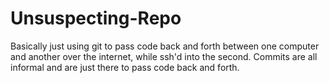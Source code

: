 # Unsuspecting-Repo
Basically just using git to pass code back and forth between one computer and another over the internet, while ssh'd into the second. Commits are all informal and are just there to pass code back and forth.

